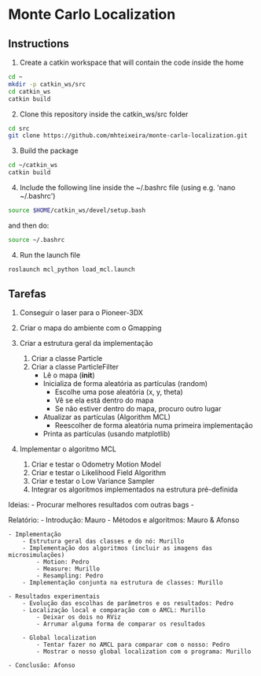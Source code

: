 # Monte Carlo Localization

## Instructions

1. Create a catkin workspace that will contain the code inside the home

```bash
cd ~
mkdir -p catkin_ws/src
cd catkin_ws
catkin build
```

2. Clone this repository inside the catkin_ws/src folder

```bash
cd src
git clone https://github.com/mhteixeira/monte-carlo-localization.git
```

3. Build the package

```bash
cd ~/catkin_ws
catkin build
```

4. Include the following line inside the ~/.bashrc file (using e.g. 'nano ~/.bashrc')

``` bash 
source $HOME/catkin_ws/devel/setup.bash
```

and then do:

``` bash 
source ~/.bashrc
```

4. Run the launch file

``` bash 
roslaunch mcl_python load_mcl.launch
```

## Tarefas

1. Conseguir o laser para o Pioneer-3DX

2. Criar o mapa do ambiente com o Gmapping

3. Criar a estrutura geral da implementação
    1. Criar a classe Particle
    2. Criar a classe ParticleFilter
        - Lê o mapa (__init__)
        - Inicializa de forma aleatória as partículas (random)
            - Escolhe uma pose aleatória (x, y, theta)
            - Vê se ela está dentro do mapa
            - Se não estiver dentro do mapa, procuro outro lugar
        - Atualizar as partículas (Algorithm MCL)
            - Reescolher de forma aleatória numa primeira implementação
        - Printa as partículas (usando matplotlib)

4. Implementar o algoritmo MCL
    1. Criar e testar o Odometry Motion Model
    2. Criar e testar o Likelihood Field Algorithm
    3. Criar e testar o Low Variance Sampler
    4. Integrar os algoritmos implementados na estrutura pré-definida

Ideias:
    <!-- 1. Inicializar as partículas perto do local esperado -->
    <!-- 2. Ler melhor o mapa (ler .png) -->
    - Procurar melhores resultados com outras bags
    - 

Relatório:
    - Introdução: Mauro
    - Métodos e algoritmos: Mauro & Afonso
    
    - Implementação
        - Estrutura geral das classes e do nó: Murillo
        - Implementação dos algoritmos (incluir as imagens das microsimulações)
            - Motion: Pedro
            - Measure: Murillo
            - Resampling: Pedro
        - Implementação conjunta na estrutura de classes: Murillo
    
    - Resultados experimentais
        - Evolução das escolhas de parâmetros e os resultados: Pedro
        - Localização local e comparação com o AMCL: Murillo
            - Deixar os dois no RViz
            - Arrumar alguma forma de comparar os resultados

        - Global localization
            - Tentar fazer no AMCL para comparar com o nosso: Pedro
            - Mostrar o nosso global localization com o programa: Murillo

    - Conclusão: Afonso